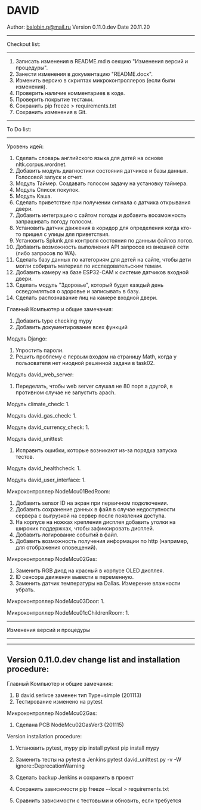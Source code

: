 # DAVID

Author: balobin.p@mail.ru
Version 0.11.0.dev
Date 20.11.20

************************************************************************************************************************
Checkout list:
************************************************************************************************************************

1. Записать изменения в README.md в секцию "Изменения версий и процедуры".
2. Занести изменения в документацию "README.docx".
3. Изменить версию в скриптах микроконтроллеров (если были изменения).
4. Проверить наличие комментариев в коде.
5. Проверить покрытие тестами.
6. Сохранить pip freeze > requirements.txt
7. Сохранить изменения в Git.

************************************************************************************************************************
To Do list:
************************************************************************************************************************

Уровень идей:
1. Сделать словарь английского языка для детей на основе nltk.corpus.wordnet.
2. Добавить модуль диагностики состояния датчиков и базы данных. Голосовой запуск и отчет.
3. Модуль Таймер. Создавать голосом задачу на установку таймера.
4. Модуль Список покупок.
5. Модуль Каша.
6. Сделать приветствие при получении сигнала с датчика открывания двери.
7. Добавить интеграцию с сайтом погоды и добавить воозможность запрашивать погоду голосом.
8. Установить датчик движения в коридор для определения когда кто-то пришел с улицы для приветствия.
9. Установить Splunk для контроля состояния по данным файлов логов.
10. Добавить возможность выполнения API запросов из внешней сети (либо запросов по WA).
11. Сделать базу данных по категориям для детей на сайте, чтобы дети могли собирать материал по исследовательским темам.
12. Добавить камеру на базе ESP32-CAM к системе датчиков входной двери.
13. Сделать модуль "Здоровье", который будет каждый день осведомляться о здоровье и записывать в базу.
14. Сделать распознавание лиц на камере входной двери.

Главный Компьютер и общие замечания:
1. Добавить type checking mypy
2. Добавить документирование всех функций

Модуль Django:
1. Упростить пароли.
4. Решить проблему с первым входом на страницу Math, когда у пользователя нет ниодной решенной задачи в task02.

Модуль david_web_server:
1. Переделать, чтобы web server слушал не 80 порт а другой, в противном случае не запустить apach.

Модуль climate_check:
1. 

Модуль david_gas_check:
1. 

Модуль david_currency_check:
1. 

Модуль david_unittest:
1. Исправить ошибки, которые возникают из-за порядка запуска тестов.

Модуль david_healthcheck:
1. 

Модуль david_user_interface:
1. 

Микроконтроллер NodeMcu01BedRoom:
1. Добавить sensor ID на экран при первичном подключении.
2. Добавить сохранение данных в файл в случае недоступности сервера с выгрузкой на сервер после появления доступа.
3. На корпусе на ножках крепления дисплея добавить уголки на широких поддержках, чтобы зафиксировать дисплей.
4. Добавить логирование событий в файл.
5. Добавить возможность получения информации по http (например, для отображения оповещений).

Микроконтроллер NodeMcu02Gas:
1. Заменить RGB диод на красный в корпусе OLED дисплея.
2. ID сенсора движения вывести в переменную.
3. Заменить датчик температуры на Dallas. Измерение влажности убрать.

Микроконтроллер NodeMcu03Door:
1.

Микроконтроллер NodeMcu01cChildrenRoom:
1. 

************************************************************************************************************************
Изменения версий и процедуры
************************************************************************************************************************

------------------------------------
Version 0.11.0.dev change list and installation procedure:
------------------------------------

Главный Компьютер и общие замечания:
1. В david.serivce заменен тип Type=simple (201113)
2. Тестирование изменено на pytest

Микроконтроллер NodeMcu02Gas:
1. Сделана PCB NodeMcu02GasVer3 (201115)

Version installation procedure:

1. Установить pytest, mypy
pip install pytest
pip install mypy

2. Заменить тесты на pytest в Jenkins
pytest david_unittest.py -v -W ignore::DeprecationWarning

3. Сделать backup Jenkins и сохранить в проект

4. Сохранить зависимости
pip freeze --local > requirements.txt

5. Сравнить зависимости с тестовыми и обновить, если требуется
